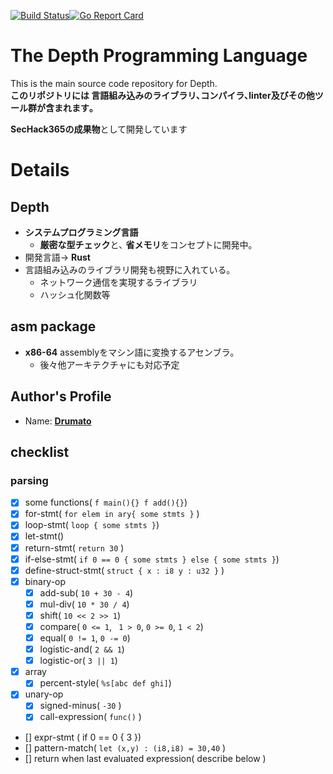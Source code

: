 [![Build Status](https://travis-ci.org/Drumato/Depth.svg?branch=master)](https://travis-ci.org/Drumato/Depth)[![Go Report Card](https://goreportcard.com/badge/github.com/Drumato/Depth)](https://goreportcard.com/report/github.com/Drumato/Depth)

# The Depth Programming Language

This is the main source code repository for Depth.  
**このリポジトリには 言語組み込みのライブラリ､コンパイラ､linter及びその他ツール群が含まれます｡**

**SecHack365の成果物**として開発しています

# Details

## Depth

- **システムプログラミング言語**
  - **厳密な型チェック**と､ **省メモリ**をコンセプトに開発中｡
- 開発言語→ **Rust**
- 言語組み込みのライブラリ開発も視野に入れている｡  
  - ネットワーク通信を実現するライブラリ
  - ハッシュ化関数等

## asm package

- **x86-64** assemblyをマシン語に変換するアセンブラ｡
  - 後々他アーキテクチャにも対応予定


## Author's Profile

- Name: **[Drumato](https://gihub.com/drumato/)**

## checklist

### parsing

- [x] some functions( `f main(){} f add(){}`)
- [x] for-stmt( `for elem in ary{ some stmts }` )
- [x] loop-stmt( `loop { some stmts }`)
- [x] let-stmt()
- [x] return-stmt( `return 30` )
- [x] if-else-stmt( `if 0 == 0 { some stmts } else { some stmts }`)
- [x] define-struct-stmt( `struct { x : i8 y : u32 }` )
- [x] binary-op
  - [x] add-sub( `10 + 30 - 4`)
  - [x] mul-div( `10 * 30 / 4`)
  - [x] shift( `10 << 2 >> 1`)
  - [x] compare( `0 <= 1`, ` 1 > 0`, `0 >= 0`, `1 < 2`)
  - [x] equal( `0 != 1`, `0 -= 0`)
  - [x] logistic-and( `2 && 1`)
  - [x] logistic-or( `3 || 1`)
- [x] array
  - [x] percent-style( `%s[abc def ghi]`)
- [x] unary-op
  - [x] signed-minus( `-30` )
  - [x] call-expression( `func()` )
- [] expr-stmt ( if 0 == 0 { 3 })
- [] pattern-match( `let (x,y) : (i8,i8) = 30,40` )
- [] return when last evaluated expression( describe below )

